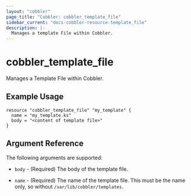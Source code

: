 ```yaml
---
layout: "cobbler"
page_title: "Cobbler: cobbler_template_file"
sidebar_current: "docs-cobbler-resource-template_file"
description: |-
  Manages a template File within Cobbler.
---
```


# cobbler_template_file

Manages a Template File within Cobbler.

## Example Usage

```hcl
resource "cobbler_template_file" "my_template" {
  name = "my_template.ks"
  body = "<content of template file>"
}
```

## Argument Reference

The following arguments are supported:

* `body` - (Required) The body of the template file.

* `name` - (Required) The name of the template file. This must be
  the name only, so without `/var/lib/cobbler/templates`.
